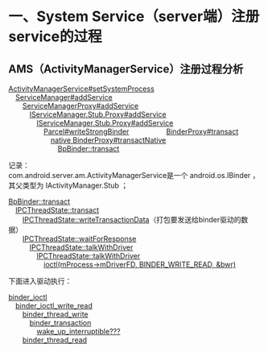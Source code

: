 # 一、System Service（server端）注册service的过程

## AMS（ActivityManagerService）注册过程分析

[ActivityManagerService#setSystemProcess][AMSsetSystemProcessLink]  
&emsp;[ServiceManager#addService][SvcMgraddServiceLink]  
&emsp;&emsp;[ServiceManagerProxy#addService][SMPaddServiceLink]  
&emsp;&emsp;&emsp;[IServiceManager.Stub.Proxy#addService][ISMSPaddServiceLink]  
&emsp;&emsp;&emsp;&emsp;[IServiceManager.Stub.Proxy#addService][ISMSPaddServiceLink]  
&emsp;&emsp;&emsp;&emsp;&emsp;[Parcel#writeStrongBinder][ParcelwriteStrongBinderLink]
&emsp;&emsp;&emsp;&emsp;&emsp;[BinderProxy#transact][BinderProxytransactLink]  
&emsp;&emsp;&emsp;&emsp;&emsp;&emsp;[native BinderProxy#transactNative][BinderProxytransactNativeLink]  
&emsp;&emsp;&emsp;&emsp;&emsp;&emsp;&emsp;[BpBinder::transact][BpBindertransactLink]  

[AMSsetSystemProcessLink]:https://cs.android.com/android/platform/superproject/+/master:frameworks/base/services/core/java/com/android/server/am/ActivityManagerService.java;l=2102
[SvcMgraddServiceLink]:https://cs.android.com/android/platform/superproject/+/master:frameworks/base/core/java/android/os/ServiceManager.java;l=179
[SMPaddServiceLink]:https://cs.android.com/android/platform/superproject/+/master:frameworks/base/core/java/android/os/ServiceManagerNative.java;l=70
[ISMSPaddServiceLink]:https://cs.android.com/android/platform/superproject/+/master:out/soong/.intermediates/frameworks/base/framework-minus-apex/android_common/xref30/srcjars.xref/android/os/IServiceManager.java;l=414
[ParcelwriteStrongBinderLink]:https://cs.android.com/android/platform/superproject/+/master:frameworks/base/core/java/android/os/Parcel.java;l=844
[BinderProxytransactLink]:https://cs.android.com/android/platform/superproject/+/master:frameworks/base/core/java/android/os/BinderProxy.java;l=495
[BinderProxytransactNativeLink]:https://cs.android.com/android/platform/superproject/+/master:frameworks/base/core/jni/android_util_Binder.cpp;l=1376
[BpBindertransactLink]:https://cs.android.com/android/platform/superproject/+/master:frameworks/native/libs/binder/BpBinder.cpp;l=213

记录：  
com.android.server.am.ActivityManagerService是一个 android.os.IBinder ， 其父类型为 IActivityManager.Stub ；  

[BpBinder::transact][BpBindertransactLink]  
&emsp;[IPCThreadState::transact][IPCThreadStatetransactLink]  
&emsp;&emsp;[IPCThreadState::writeTransactionData][writeTransactionDataLink]（打包要发送给binder驱动的数据）  
&emsp;&emsp;[IPCThreadState::waitForResponse][waitForResponseLink]  
&emsp;&emsp;&emsp;[IPCThreadState::talkWithDriver][talkWithDriverLink]  
&emsp;&emsp;&emsp;&emsp;[IPCThreadState::talkWithDriver][talkWithDriverLink]  
&emsp;&emsp;&emsp;&emsp;&emsp;[ioctl(mProcess->mDriverFD, BINDER_WRITE_READ, &bwr)][IOCTLSystemCallDriverLink]  

[BpBindertransactLink]:https://cs.android.com/android/platform/superproject/+/master:frameworks/native/libs/binder/BpBinder.cpp;l=213
[IPCThreadStatetransactLink]:https://cs.android.com/android/platform/superproject/+/master:frameworks/native/libs/binder/IPCThreadState.cpp;l=682
[writeTransactionDataLink]:https://cs.android.com/android/platform/superproject/+/master:frameworks/native/libs/binder/IPCThreadState.cpp;l=1072
[waitForResponseLink]:https://cs.android.com/android/platform/superproject/+/master:frameworks/native/libs/binder/IPCThreadState.cpp;l=870
[talkWithDriverLink]:https://cs.android.com/android/platform/superproject/+/master:frameworks/native/libs/binder/IPCThreadState.cpp;l=965
[IOCTLSystemCallDriverLink]:https://cs.android.com/android/platform/superproject/+/master:frameworks/native/libs/binder/IPCThreadState.cpp;l=1018

下面进入驱动执行：  

[binder_ioctl][binder_ioctl_lk]  
&emsp;[binder_ioctl_write_read][binder_ioctl_write_read_lk]  
&emsp;&emsp;[binder_thread_write][binder_thread_write_lk]  
&emsp;&emsp;&emsp;[binder_transaction][binder_transaction_lk]  
&emsp;&emsp;&emsp;&emsp;[wake_up_interruptible???][wake_up_interruptible_lk]  
&emsp;&emsp;[binder_thread_read][binder_thread_read_lk]  

[binder_ioctl_lk]:https://elixir.bootlin.com/linux/latest/source/drivers/android/binder.c#L4999
[binder_ioctl_write_read_lk]:https://elixir.bootlin.com/linux/latest/source/drivers/android/binder.c#L4824
[binder_thread_write_lk]:https://elixir.bootlin.com/linux/latest/source/drivers/android/binder.c#L3577
[binder_transaction_lk]:https://elixir.bootlin.com/linux/latest/source/drivers/android/binder.c#L2814
[wake_up_interruptible_lk]:https://blog.csdn.net/prike/article/details/76609821
[binder_thread_read_lk]:https://elixir.bootlin.com/linux/latest/source/drivers/android/binder.c#L4162
